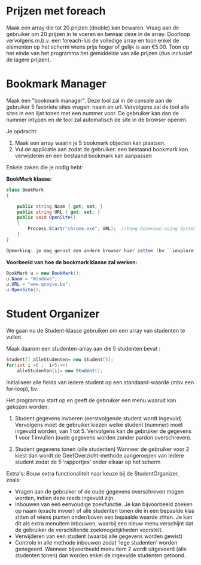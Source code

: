 # Prijzen met foreach

Maak een array die tot 20 prijzen (double) kan bewaren. Vraag aan de gebruiker om 20 prijzen in te voeren en bewaar deze in de array. Doorloop vervolgens m.b.v. een foreach-lus de volledige array en toon enkel de elementen op het scherm wiens prijs hoger of gelijk is aan €5.00. Toon op het einde van het programma het gemiddelde van alle prijzen (dus inclusief de lagere prijzen).

# Bookmark Manager

Maak een "bookmark manager". Deze tool zal in de console aan de gebruiker 5 favoriete sites vragen: naam en url. Vervolgens zal de tool alle sites in een lijst tonen met een nummer voor. De gebruiker kan dan de nummer intypen en de tool zal automatisch de site in de browser openen. 

Je opdracht:

1. Maak een array waarin je 5 bookmark objecten kan plaatsen. 
2. Vul de applicatie aan zodat de gebruiker: een bestaand bookmark kan verwijderen en een bestaand bookmark kan aanpassen

Enkele zaken die je nodig hebt:

**BookMark klasse:**
```csharp
class BookMark
{

    public string Naam { get; set; }
    public string URL { get; set; }
    public void OpenSite()
    {
        Process.Start("chrome.exe", URL);  //Voeg bovenaan using System.Diagnostics; toe
    }
}

Opmerking: je mag gerust een andere browser hier zetten (bv ``iexplore.exe``). Om te weten of hij dat proces kent, klikt op Start->Run/uitvoeren en voer daar bijvoorbeeld ``chrome.exe`` in. Als je op enter duwt en je browser opent, dan weet je dat hij dat proces zal vinden.

```
**Voorbeeld van hoe de bookmark klasse zal werken:** 
```csharp
BookMark u = new BookMark();
u.Naam = "Windows";
u.URL = "www.google.be";
u.OpenSite();
```

# Student Organizer

We gaan nu de Student-klasse gebruiken om een array van studenten te vullen.

Maak daarom een studenten-array aan die 5 studenten bevat :
```csharp
Student[] alleStudenten= new Student[5];
for(int i =0 ;  i<5;++)
    alleStudenten[i]= new Student();
```
Initialiseer alle fields van iedere student op een standaard-waarde (mbv een for-loop), bv:
 
Het programma start op en geeft de gebruiker een menu waaruit kan gekozen worden:

1. Student gegevens invoeren (eerstvolgende student wordt ingevuld)
Vervolgens moet de gebruiker kiezen welke student (nummer) moet ingevuld worden, van 1 tot 5. Vervolgens kan de gebruiker de gegevens 1 voor 1 invullen (oude gegevens worden zonder pardon overschreven).

 
2. Student gegevens tonen (alle studenten)
Wanneer de gebruiker voor 2 kiest dan wordt de GeefOverzicht-methode aangeroepen van iedere student zodat de 5 ‘rapportjes’ onder elkaar op het scherm 

Extra's:
Bouw extra functionaliteit naar keuze bij de StudentOrganizer, zoals:
* Vragen aan de gebruiker of de oude gegevens overschreven mogen worden, indien deze reeds ingevuld zijn.
* Inbouwen van een eenvoudige zoekfunctie. Je kan bijvoorbeeld zoeken op naam (exacte invoer) of alle studenten tonen die in een bepaalde klas zitten of wiens punten onder/boven een bepaalde waarde zitten. Je kan dit als extra menuitem inbouwen, waarbij een nieuw menu verschijnt dat de gebruiker de verschillende zoekmogelijkheden voorstelt.
* Verwijderen van een student (waarbij alle gegevens worden gewist)
* Controle in alle methode inbouwen zodat ‘lege studenten’ worden genegeerd. Wanneer bijvoorbeeld menu item 2 wordt uitgevoerd (alle studenten tonen) dan worden enkel de ingevulde studenten getoond.